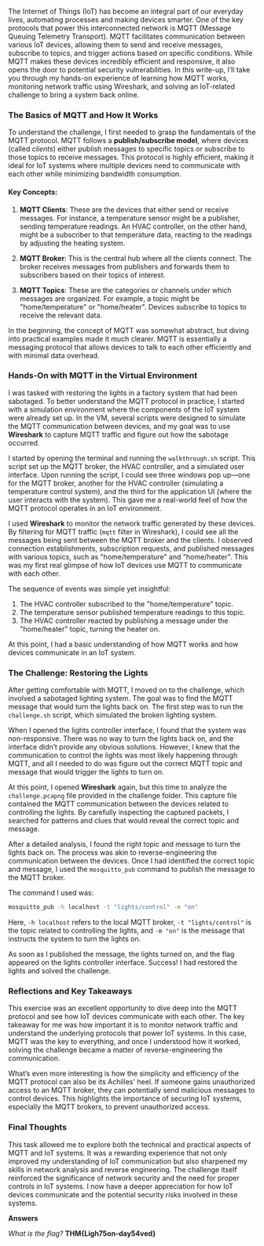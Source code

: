The Internet of Things (IoT) has become an integral part of our everyday lives, automating processes and making devices smarter. One of the key protocols that power this interconnected network is MQTT (Message Queuing Telemetry Transport). MQTT facilitates communication between various IoT devices, allowing them to send and receive messages, subscribe to topics, and trigger actions based on specific conditions. While MQTT makes these devices incredibly efficient and responsive, it also opens the door to potential security vulnerabilities. In this write-up, I’ll take you through my hands-on experience of learning how MQTT works, monitoring network traffic using Wireshark, and solving an IoT-related challenge to bring a system back online.

### The Basics of MQTT and How It Works

To understand the challenge, I first needed to grasp the fundamentals of the MQTT protocol. MQTT follows a **publish/subscribe model**, where devices (called *clients*) either publish messages to specific topics or subscribe to those topics to receive messages. This protocol is highly efficient, making it ideal for IoT systems where multiple devices need to communicate with each other while minimizing bandwidth consumption.

#### Key Concepts:
1. **MQTT Clients**: These are the devices that either send or receive messages. For instance, a temperature sensor might be a publisher, sending temperature readings. An HVAC controller, on the other hand, might be a subscriber to that temperature data, reacting to the readings by adjusting the heating system.
   
2. **MQTT Broker**: This is the central hub where all the clients connect. The broker receives messages from publishers and forwards them to subscribers based on their topics of interest.
   
3. **MQTT Topics**: These are the categories or channels under which messages are organized. For example, a topic might be "home/temperature" or "home/heater". Devices subscribe to topics to receive the relevant data. 

In the beginning, the concept of MQTT was somewhat abstract, but diving into practical examples made it much clearer. MQTT is essentially a messaging protocol that allows devices to talk to each other efficiently and with minimal data overhead.

### Hands-On with MQTT in the Virtual Environment

I was tasked with restoring the lights in a factory system that had been sabotaged. To better understand the MQTT protocol in practice, I started with a simulation environment where the components of the IoT system were already set up. In the VM, several scripts were designed to simulate the MQTT communication between devices, and my goal was to use **Wireshark** to capture MQTT traffic and figure out how the sabotage occurred.

I started by opening the terminal and running the `walkthrough.sh` script. This script set up the MQTT broker, the HVAC controller, and a simulated user interface. Upon running the script, I could see three windows pop up—one for the MQTT broker, another for the HVAC controller (simulating a temperature control system), and the third for the application UI (where the user interacts with the system). This gave me a real-world feel of how the MQTT protocol operates in an IoT environment.

I used **Wireshark** to monitor the network traffic generated by these devices. By filtering for MQTT traffic (`mqtt` filter in Wireshark), I could see all the messages being sent between the MQTT broker and the clients. I observed connection establishments, subscription requests, and published messages with various topics, such as "home/temperature" and "home/heater". This was my first real glimpse of how IoT devices use MQTT to communicate with each other.

The sequence of events was simple yet insightful:
1. The HVAC controller subscribed to the "home/temperature" topic.
2. The temperature sensor published temperature readings to this topic.
3. The HVAC controller reacted by publishing a message under the "home/heater" topic, turning the heater on.

At this point, I had a basic understanding of how MQTT works and how devices communicate in an IoT system.

### The Challenge: Restoring the Lights

After getting comfortable with MQTT, I moved on to the challenge, which involved a sabotaged lighting system. The goal was to find the MQTT message that would turn the lights back on. The first step was to run the `challenge.sh` script, which simulated the broken lighting system.

When I opened the lights controller interface, I found that the system was non-responsive. There was no way to turn the lights back on, and the interface didn’t provide any obvious solutions. However, I knew that the communication to control the lights was most likely happening through MQTT, and all I needed to do was figure out the correct MQTT topic and message that would trigger the lights to turn on.

At this point, I opened **Wireshark** again, but this time to analyze the `challenge.pcapng` file provided in the challenge folder. This capture file contained the MQTT communication between the devices related to controlling the lights. By carefully inspecting the captured packets, I searched for patterns and clues that would reveal the correct topic and message.

After a detailed analysis, I found the right topic and message to turn the lights back on. The process was akin to reverse-engineering the communication between the devices. Once I had identified the correct topic and message, I used the `mosquitto_pub` command to publish the message to the MQTT broker.

The command I used was:
```bash
mosquitto_pub -h localhost -t "lights/control" -m "on"
```
Here, `-h localhost` refers to the local MQTT broker, `-t "lights/control"` is the topic related to controlling the lights, and `-m "on"` is the message that instructs the system to turn the lights on.

As soon as I published the message, the lights turned on, and the flag appeared on the lights controller interface. Success! I had restored the lights and solved the challenge.

### Reflections and Key Takeaways

This exercise was an excellent opportunity to dive deep into the MQTT protocol and see how IoT devices communicate with each other. The key takeaway for me was how important it is to monitor network traffic and understand the underlying protocols that power IoT systems. In this case, MQTT was the key to everything, and once I understood how it worked, solving the challenge became a matter of reverse-engineering the communication.

What’s even more interesting is how the simplicity and efficiency of the MQTT protocol can also be its Achilles' heel. If someone gains unauthorized access to an MQTT broker, they can potentially send malicious messages to control devices. This highlights the importance of securing IoT systems, especially the MQTT brokers, to prevent unauthorized access.

### Final Thoughts

This task allowed me to explore both the technical and practical aspects of MQTT and IoT systems. It was a rewarding experience that not only improved my understanding of IoT communication but also sharpened my skills in network analysis and reverse engineering. The challenge itself reinforced the significance of network security and the need for proper controls in IoT systems. I now have a deeper appreciation for how IoT devices communicate and the potential security risks involved in these systems.

**Answers**

*What is the flag?* **THM{Ligh75on-day54ved}**
